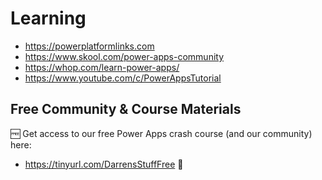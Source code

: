 # Learning

- https://powerplatformlinks.com
- https://www.skool.com/power-apps-community
- https://whop.com/learn-power-apps/
- https://www.youtube.com/c/PowerAppsTutorial


## Free Community & Course Materials 

🆓 Get access to our free Power Apps crash course (and our community) here: 
- https://tinyurl.com/DarrensStuffFree 🔗